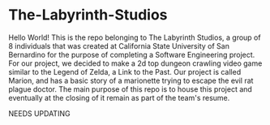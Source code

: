 # The-Labyrinth-Studios
Hello World!
This is the repo belonging to The Labyrinth Studios, a group of 8 individuals that was created at California State University of San Bernardino for the purpose of completing a Software Engineering project. For our project, we decided to make a 2d top dungeon crawling video game similar to the Legend of Zelda, a Link to the Past. Our project is called Marion, and has a basic story of a marionette trying to escape the evil rat plague doctor. 
The main purpose of this repo is to house this project and eventually at the closing of it remain as part of the team's resume. 

NEEDS UPDATING
